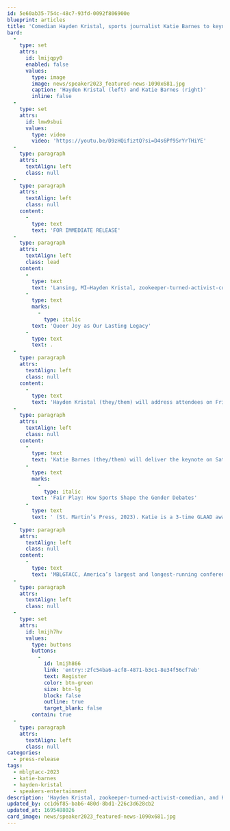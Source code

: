 ```yaml
---
id: 5e60ab35-754c-48c7-93fd-0092f806900e
blueprint: articles
title: 'Comedian Hayden Kristal, sports journalist Katie Barnes to keynote 31st annual MBLGTACC'
bard:
  -
    type: set
    attrs:
      id: lmijqpy0
      enabled: false
      values:
        type: image
        image: news/speaker2023_featured-news-1090x681.jpg
        caption: 'Hayden Kristal (left) and Katie Barnes (right)'
        inline: false
  -
    type: set
    attrs:
      id: lmw9sbui
      values:
        type: video
        video: 'https://youtu.be/D9zHQifiztQ?si=D4s6Pf9SrYrTHiYE'
  -
    type: paragraph
    attrs:
      textAlign: left
      class: null
  -
    type: paragraph
    attrs:
      textAlign: left
      class: null
    content:
      -
        type: text
        text: 'FOR IMMEDIATE RELEASE'
  -
    type: paragraph
    attrs:
      textAlign: left
      class: lead
    content:
      -
        type: text
        text: 'Lansing, MI—Hayden Kristal, zookeeper-turned-activist-comedian, and Katie Barnes, award-winning journalist writing about sports and gender, will headline the Midwest Bisexual Lesbian Gay Transgender Asexual College Conference this November in Lexington, Kentucky. The theme of the annual conference is '
      -
        type: text
        marks:
          -
            type: italic
        text: 'Queer Joy as Our Lasting Legacy'
      -
        type: text
        text: .
  -
    type: paragraph
    attrs:
      textAlign: left
      class: null
    content:
      -
        type: text
        text: 'Hayden Kristal (they/them) will address attendees on Friday, November 3, 2023. Hayden is a Colorado-based Deaf queer activist and stand-up comedian. Life at the intersection of multiple marginalized identities has led them to a career as a professional speaker, exploring the intersections of ability, gender, sexuality, and access, particularly within the spheres of activism and social justice. They’ve brought their funny, engaging, and interactive workshops and speeches to dozens of conferences, businesses, and schools all across North America including Harvard, Yale, Columbia, TEDx, Coldwell Banker, the Minnesota Department of Human Services, the Planned Parenthood Federation of America, and the Connecticut Supreme Court.'
  -
    type: paragraph
    attrs:
      textAlign: left
      class: null
    content:
      -
        type: text
        text: 'Katie Barnes (they/them) will deliver the keynote on Saturday, November 4. Katie is an award winning journalist covering the intersection of sports and gender. As a feature writer at ESPN, they’ve profiled women’s sports superstars like Maya Moore, A’ja Wilson, and Amanda Nunes. They are a leading journalist in the coverage of legislation and policy affecting transgender and intersex athletes, which they also cover in their book, '
      -
        type: text
        marks:
          -
            type: italic
        text: 'Fair Play: How Sports Shape the Gender Debates'
      -
        type: text
        text: ' (St. Martin’s Press, 2023). Katie is a 3-time GLAAD award nominee and a 2022 finalist for the Dan Jenkins Medal, a prestigious award honoring outstanding sports journalism. They were also named the 2017 Journalist of the Year by NLGJA — The Association of LGBTQ Journalists.'
  -
    type: paragraph
    attrs:
      textAlign: left
      class: null
    content:
      -
        type: text
        text: 'MBLGTACC, America’s largest and longest-running conference for LGBTQIA+ college students and young adults, will gather for the thirty-first time from November 3-5, 2023 in Lexington, Kentucky. Tickets are available at $100 per person through November 4—Conference program, lunch and learn meal ticket, and giveaways are guaranteed only for attendees registered by October 3.'
  -
    type: paragraph
    attrs:
      textAlign: left
      class: null
  -
    type: set
    attrs:
      id: lmijh7hv
      values:
        type: buttons
        buttons:
          -
            id: lmijh866
            link: 'entry::2fc54ba6-acf8-4871-b3c1-8e34f56cf7eb'
            text: Register
            color: btn-green
            size: btn-lg
            block: false
            outline: true
            target_blank: false
        contain: true
  -
    type: paragraph
    attrs:
      textAlign: left
      class: null
categories:
  - press-release
tags:
  - mblgtacc-2023
  - katie-barnes
  - hayden-kristal
  - speakers-entertainment
description: 'Hayden Kristal, zookeeper-turned-activist-comedian, and Katie Barnes, award-winning journalist writing about sports and gender, will headline the Midwest Bisexual Lesbian Gay Transgender Asexual College Conference this November in Lexington, Kentucky. The theme of the annual conference is Queer Joy as Our Lasting Legacy.'
updated_by: cc1d6f85-bab6-480d-8bd1-226c3d628cb2
updated_at: 1695488026
card_image: news/speaker2023_featured-news-1090x681.jpg
---
```

